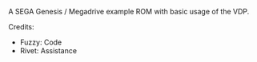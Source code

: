   A SEGA Genesis / Megadrive example ROM with basic usage of the VDP. 
  
  Credits:
  - Fuzzy: Code
  - Rivet: Assistance